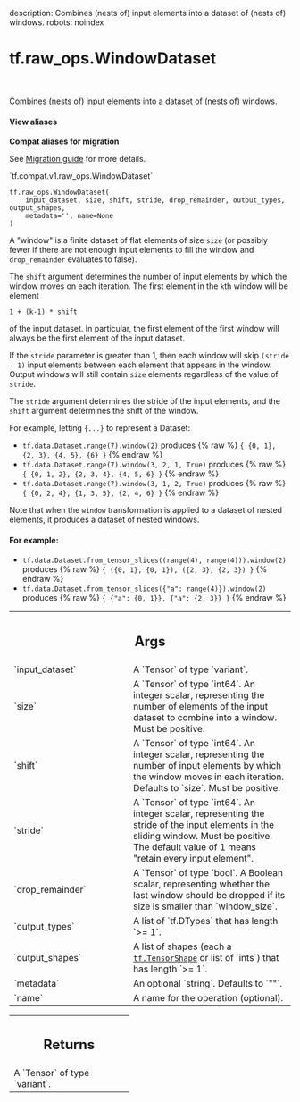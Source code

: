 description: Combines (nests of) input elements into a dataset of (nests of) windows.
robots: noindex

# tf.raw_ops.WindowDataset

<!-- Insert buttons and diff -->

<table class="tfo-notebook-buttons tfo-api nocontent" align="left">

</table>



Combines (nests of) input elements into a dataset of (nests of) windows.

<section class="expandable">
  <h4 class="showalways">View aliases</h4>
  <p>
<b>Compat aliases for migration</b>
<p>See
<a href="https://www.tensorflow.org/guide/migrate">Migration guide</a> for
more details.</p>
<p>`tf.compat.v1.raw_ops.WindowDataset`</p>
</p>
</section>

<pre class="devsite-click-to-copy prettyprint lang-py tfo-signature-link">
<code>tf.raw_ops.WindowDataset(
    input_dataset, size, shift, stride, drop_remainder, output_types, output_shapes,
    metadata=&#x27;&#x27;, name=None
)
</code></pre>



<!-- Placeholder for "Used in" -->

A "window" is a finite dataset of flat elements of size `size` (or possibly
fewer if there are not enough input elements to fill the window and
`drop_remainder` evaluates to false).

The `shift` argument determines the number of input elements by which
the window moves on each iteration.  The first element in the `k`th window
will be element

```
1 + (k-1) * shift
```

of the input dataset. In particular, the first element of the first window
will always be the first element of the input dataset.  

If the `stride` parameter is greater than 1, then each window will skip
`(stride - 1)` input elements between each element that appears in the
window. Output windows will still contain `size` elements regardless of
the value of `stride`.

The `stride` argument determines the stride of the input elements, and the
`shift` argument determines the shift of the window.

For example, letting `{...}` to represent a Dataset:

- `tf.data.Dataset.range(7).window(2)` produces
 {% raw %}
  `{ {0, 1}, {2, 3}, {4, 5}, {6} }`
  {% endraw %}
- `tf.data.Dataset.range(7).window(3, 2, 1, True)` produces
 {% raw %}
  `{ {0, 1, 2}, {2, 3, 4}, {4, 5, 6} }`
   {% endraw %}
- `tf.data.Dataset.range(7).window(3, 1, 2, True)` produces
 {% raw %}
  `{ {0, 2, 4}, {1, 3, 5}, {2, 4, 6} }`
   {% endraw %}

Note that when the `window` transformation is applied to a dataset of
nested elements, it produces a dataset of nested windows.

#### For example:



- `tf.data.Dataset.from_tensor_slices((range(4), range(4))).window(2)`
  produces 
   {% raw %}
  `{ ({0, 1}, {0, 1}), ({2, 3}, {2, 3}) }`
   {% endraw %}
- `tf.data.Dataset.from_tensor_slices({"a": range(4)}).window(2)`
  produces 
   {% raw %}
  `{ {"a": {0, 1}}, {"a": {2, 3}} }`
   {% endraw %}

<!-- Tabular view -->
 <table class="responsive fixed orange">
<colgroup><col width="214px"><col></colgroup>
<tr><th colspan="2"><h2 class="add-link">Args</h2></th></tr>

<tr>
<td>
`input_dataset`
</td>
<td>
A `Tensor` of type `variant`.
</td>
</tr><tr>
<td>
`size`
</td>
<td>
A `Tensor` of type `int64`.
An integer scalar, representing the number of elements
of the input dataset to combine into a window. Must be positive.
</td>
</tr><tr>
<td>
`shift`
</td>
<td>
A `Tensor` of type `int64`.
An integer scalar, representing the number of input elements
by which the window moves in each iteration.  Defaults to `size`.
Must be positive.
</td>
</tr><tr>
<td>
`stride`
</td>
<td>
A `Tensor` of type `int64`.
An integer scalar, representing the stride of the input elements
in the sliding window. Must be positive. The default value of 1 means
"retain every input element".
</td>
</tr><tr>
<td>
`drop_remainder`
</td>
<td>
A `Tensor` of type `bool`.
A Boolean scalar, representing whether the last window should be
dropped if its size is smaller than `window_size`.
</td>
</tr><tr>
<td>
`output_types`
</td>
<td>
A list of `tf.DTypes` that has length `>= 1`.
</td>
</tr><tr>
<td>
`output_shapes`
</td>
<td>
A list of shapes (each a <a href="../../tf/TensorShape.md"><code>tf.TensorShape</code></a> or list of `ints`) that has length `>= 1`.
</td>
</tr><tr>
<td>
`metadata`
</td>
<td>
An optional `string`. Defaults to `""`.
</td>
</tr><tr>
<td>
`name`
</td>
<td>
A name for the operation (optional).
</td>
</tr>
</table>



<!-- Tabular view -->
 <table class="responsive fixed orange">
<colgroup><col width="214px"><col></colgroup>
<tr><th colspan="2"><h2 class="add-link">Returns</h2></th></tr>
<tr class="alt">
<td colspan="2">
A `Tensor` of type `variant`.
</td>
</tr>

</table>

